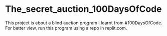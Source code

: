 # The_secret_auction_100DaysOfCode
This project is about a blind auction program I learnt from #100DaysOfCode. For better view, run this program using a repo in replit.com.
